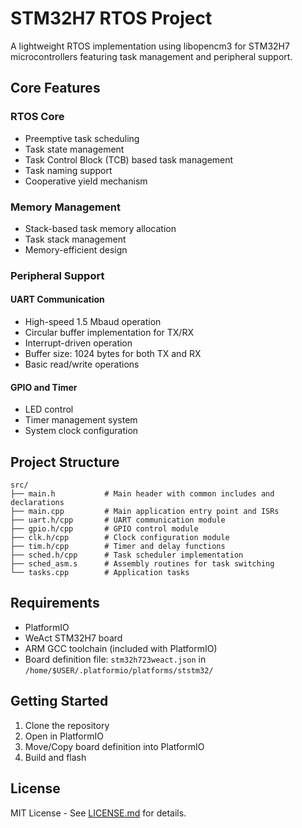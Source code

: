 # STM32H7 RTOS Project

A lightweight RTOS implementation using libopencm3 for STM32H7 microcontrollers featuring task management and peripheral support.

## Core Features

### RTOS Core
- Preemptive task scheduling
- Task state management
- Task Control Block (TCB) based task management
- Task naming support
- Cooperative yield mechanism

### Memory Management
- Stack-based task memory allocation
- Task stack management
- Memory-efficient design

### Peripheral Support

#### UART Communication
- High-speed 1.5 Mbaud operation
- Circular buffer implementation for TX/RX
- Interrupt-driven operation
- Buffer size: 1024 bytes for both TX and RX
- Basic read/write operations

#### GPIO and Timer
- LED control
- Timer management system
- System clock configuration

## Project Structure
```
src/
├── main.h           # Main header with common includes and declarations
├── main.cpp         # Main application entry point and ISRs
├── uart.h/cpp       # UART communication module
├── gpio.h/cpp       # GPIO control module
├── clk.h/cpp        # Clock configuration module
├── tim.h/cpp        # Timer and delay functions
├── sched.h/cpp      # Task scheduler implementation
├── sched_asm.s      # Assembly routines for task switching
└── tasks.cpp        # Application tasks
```

## Requirements
- PlatformIO
- WeAct STM32H7 board
- ARM GCC toolchain (included with PlatformIO)
- Board definition file: `stm32h723weact.json` in `/home/$USER/.platformio/platforms/ststm32/`

## Getting Started
1. Clone the repository
2. Open in PlatformIO
3. Move/Copy board definition into PlatformIO
4. Build and flash

## License
MIT License - See [LICENSE.md](LICENSE.md) for details. 